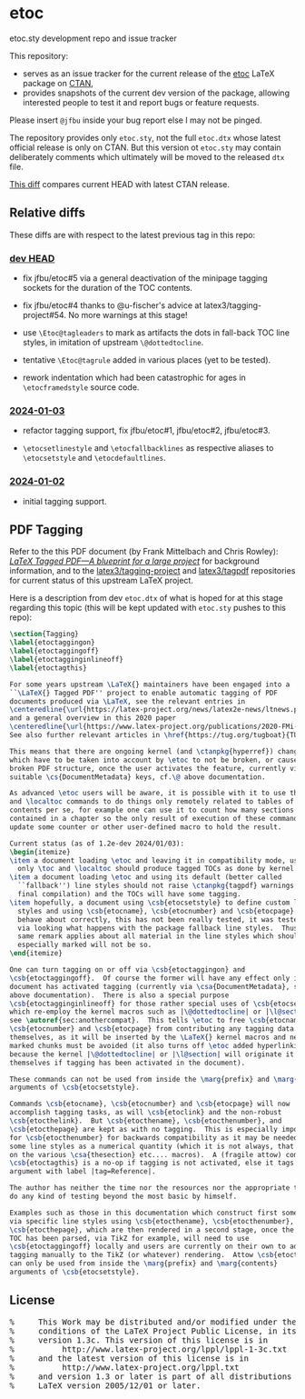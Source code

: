 # etoc

etoc.sty development repo and issue tracker

This repository:
- serves as an issue tracker for the current release of the [etoc](https://ctan.org/pkg/etoc) LaTeX package on [CTAN](https://ctan.org),
- provides snapshots of the current dev version of the package, allowing interested people to test it and report bugs or feature requests.

Please insert `@jfbu` inside your bug report else I may not be pinged.

The repository provides only `etoc.sty`, not the full `etoc.dtx` whose latest official release is only on CTAN.  But this version ot `etoc.sty` may contain deliberately comments which ultimately will be moved to the released `dtx` file.

[This diff](https://github.com/jfbu/etoc/compare/1.2d-2023-10-29...HEAD) compares current HEAD with latest CTAN release.

## Relative diffs

These diffs are with respect to the latest previous tag in this repo:

### [dev HEAD]

- fix jfbu/etoc#5 via a general deactivation of the minipage tagging sockets for the duration of the TOC contents.

- fix jfbu/etoc#4 thanks to @u-fischer's advice at latex3/tagging-project#54.  No more warnings at this stage!

- use `\Etoc@tagleaders` to mark as artifacts the dots in fall-back TOC line styles, in imitation of upstream `\@dottedtocline`.

- tentative `\Etoc@tagrule` added in various places (yet to be tested).

- rework indentation which had been catastrophic for ages in `\etocframedstyle` source code.

### [2024-01-03]

- refactor tagging support, fix jfbu/etoc#1, jfbu/etoc#2, jfbu/etoc#3.

- `\etocsetlinestyle` and `\etocfallbacklines` as respective aliases to `\etocsetstyle` and `\etocdefaultlines`.

### [2024-01-02]

- initial tagging support.


## PDF Tagging

Refer to the this PDF document (by Frank Mittelbach and Chris Rowley): [*LaTeX Tagged PDF—A blueprint for a large project*](https://www.latex-project.org/publications/2020-FMi-TUB-tb129mitt-tagpdf.pdf) for background information, and to the [latex3/tagging-project](https://github.com/latex3/tagging-project) and [latex3/tagpdf](https://github.com/latex3/tagpdf) repositories for current status of this upstream LaTeX project.

Here is a description from dev `etoc.dtx` of what is hoped for at this stage regarding this topic (this will be kept updated with `etoc.sty` pushes to this repo):

```latex
\section{Tagging}
\label{etoctaggingon}
\label{etoctaggingoff}
\label{etoctagginginlineoff}
\label{etoctagthis}

For some years upstream \LaTeX{} maintainers have been engaged into a
``\LaTeX{} Tagged PDF'' project to enable automatic tagging of PDF
documents produced via \LaTeX, see the relevant entries in
\centeredline{\url{https://latex-project.org/news/latex2e-news/ltnews.pdf}}
and a general overview in this 2020 paper
\centeredline{\url{https://www.latex-project.org/publications/2020-FMi-TUB-tb129mitt-tagpdf.pdf}}
See also further relevant articles in \href{https://tug.org/tugboat}{TUGboat}.

This means that there are ongoing kernel (and \ctanpkg{hyperref}) changes
which have to be taken into account by \etoc to not be broken, or cause a
broken PDF structure, once the user activates the feature, currently via usage of
suitable \cs{DocumentMetadata} keys, cf.\@ above documentation.

As advanced \etoc users will be aware, it is possible with it to use the \toc
and \localtoc commands to do things only remotely related to tables of
contents per se, for example one can use it to count how many sections are
contained in a chapter so the only result of execution of these commands is to
update some counter or other user-defined macro to hold the result.

Current status (as of 1.2e-dev 2024/01/03):
\begin{itemize}
\item a document loading \etoc and leaving it in compatibility mode, using
  only \toc and \localtoc should produce tagged TOCs as done by kernel code,
\item a document loading \etoc and using its default (better called
  ``fallback'') line styles should not raise \ctanpkg{tagpdf} warnings (after
  final compilation) and the TOCs will have some tagging.
\item hopefully, a document using \csb{etocsetstyle} to define custom line
  styles and using \csb{etocname}, \csb{etocnumber} and \csb{etocpage} should
  behave about correctly, this has not been really tested, it was tested only
  via looking what happens with the package fallback line styles.  Thus the
  same remark applies about all material in the line styles which should be
  especially marked will not be so. 
\end{itemize}

One can turn tagging on or off via \csb{etoctaggingon} and
\csb{etoctaggingoff}.  Of course the former will have any effect only if the
document has activated tagging (currently via \csa{DocumentMetadata}, see
above documentation).  There is also a special purpose
\csb{etoctagginginlineoff} for those rather special uses of \csb{etocsetstyle}
which re-employ the kernel macros such as |\@dottedtocline| or |\l@section|,
see \autoref{sec:anothercompat}.  This tells \etoc to free \csb{etocname},
\csb{etocnumber} and \csb{etocpage} from contributing any tagging data by
themselves, as it will be inserted by the \LaTeX{} kernel macros and nested
marked chunks must be avoided (it also turns off \etoc added hyperlinking
because the kernel |\@dottedtocline| or |\l@section| will originate it by
themselves if tagging has been activated in the document).

These commands can not be used from inside the \marg{prefix} and \marg{contents}
arguments of \csb{etocsetstyle}.

Commands \csb{etocname}, \csb{etocnumber} and \csb{etocpage} will now
accomplish tagging tasks, as will \csb{etoclink} and the non-robust
\csb{etocthelink}.  But \csb{etocthename}, \csb{etocthenumber}, and
\csb{etocthepage} are kept as with no tagging.  This is especially important
for \csb{etocthenumber} for backwards compatibility as it may be needed in
some line styles as a numerical quantity (which it is not always, that depends
on the various \csa{thesection} etc.... macros).  A (fragile attow) command
\csb{etoctagthis} is a no-op if tagging is not activated, else it tags its
argument with label |tag=Reference|.

The author has neither the time nor the resources nor the appropriate tools to
do any kind of testing beyond the most basic by himself.

Examples such as those in this documentation which construct first some data
via specific line styles using \csb{etocthename}, \csb{etocthenumber},
\csb{etocthepage}, which are then rendered in a second stage, once the whole
TOC has been parsed, via TikZ for example, will need to use
\csb{etoctaggingoff} locally and users are currently on their own to add
tagging manually to the TikZ (or whatever) rendering.  Attow \csb{etoctagthis}
can only be used from inside the \marg{prefix} and \marg{contents}
arguments of \csb{etocsetstyle}.
```

## License

<pre>
%     This Work may be distributed and/or modified under the
%     conditions of the LaTeX Project Public License, in its
%     version 1.3c. This version of this license is in
%          http://www.latex-project.org/lppl/lppl-1-3c.txt
%     and the latest version of this license is in
%          http://www.latex-project.org/lppl.txt
%     and version 1.3 or later is part of all distributions of
%     LaTeX version 2005/12/01 or later.
</pre>

[dev HEAD]: https://github.com/jfbu/etoc/compare/2024-01-03...HEAD
[2024-01-03]: https://github.com/jfbu/etoc/compare/2024-01-02...2024-01-03
[2024-01-02]: https://github.com/jfbu/etoc/compare/1.2d-2023-10-29...2024-01-02
